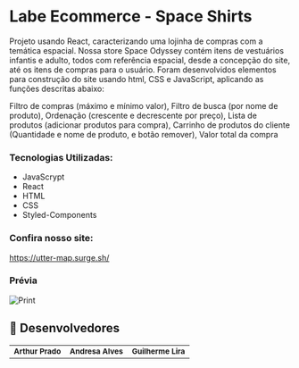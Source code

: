# Labe Ecommerce - Space Shirts

Projeto usando React, caracterizando uma lojinha de compras com a temática espacial. Nossa store Space Odyssey contém itens de vestuários infantis e adulto, todos com referência espacial, desde a concepção do site, até os itens de compras para o usuário. Foram desenvolvidos elementos para construção do site usando html, CSS e JavaScript, aplicando as funções descritas abaixo:

Filtro de compras (máximo e mínimo valor),
Filtro de busca (por nome de produto),
Ordenação (crescente e decrescente por preço),
Lista de produtos (adicionar produtos para compra),
Carrinho de produtos do cliente (Quantidade e nome de produto, e botão remover),
Valor total da compra

### Tecnologias Utilizadas:
- JavaScrypt
- React
- HTML 
- CSS
- Styled-Components


### Confira nosso site:
https://utter-map.surge.sh/


### Prévia
![Print](https://user-images.githubusercontent.com/94997593/161450654-81c9058f-f3dc-41c4-bd87-03f0fec1b382.png)


## 🤝 Desenvolvedores

<table>
  <tr>
    <td align="center">
        <sub>
          <b>Arthur Prado</b>
        </sub>
      </a>
    </td>
    <td align="center">
        <sub>
          <b>Andresa Alves</b>
        </sub>
      </a>
    </td>
    <td align="center">
        <sub>
          <b>Guilherme Lira</b>
        </sub>
      </a>
    </td>
  </tr>
</table>
